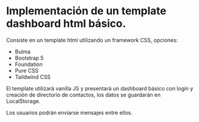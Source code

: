 # Implementación de un template dashboard html básico.
Consiste en un template html utilizando un framework CSS, opciones: 
* Bulma
* Bootstrap 5
* Foundation
* Pure CSS
* Taildwind CSS

El template utilizará vanilla JS y presentará un dashboard básico con login y creación de directorio de contactos, 
los datos se guardarán en LocalStorage. 

Los usuarios podrán enviarse mensajes entre ellos. 
